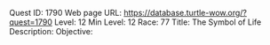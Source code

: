 Quest ID: 1790
Web page URL: https://database.turtle-wow.org/?quest=1790
Level: 12
Min Level: 12
Race: 77
Title: The Symbol of Life
Description: 
Objective: 
